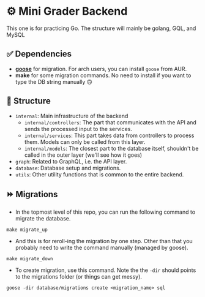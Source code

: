 # ⚙️ Mini Grader Backend
This one is for practicing Go. The structure will mainly be golang, GQL, and MySQL

## ✅ Dependencies
* [**goose**](https://github.com/pressly/goose/tree/master) for migration. For arch users, you can install `goose` from AUR.
* **make** for some migration commands. No need to install if you want to type the DB string manually 🙃

## 📂 Structure
* `internal`: Main infrastructure of the backend
    * `internal/controllers`: The part that communicates with the API and sends the processed input to the services.
    * `internal/services`: This part takes data from controllers to process them. Models can only be called from this layer.
    * `internal/models`: The closest part to the database itself, shouldn't be called in the outer layer (we'll see how it goes)
* `graph`: Related to GraphQL, i.e. the API layer.
* `database`: Database setup and migrations.
* `utils`: Other utility functions that is common to the entire backend.

## ⏩ Migrations
* In the topmost level of this repo, you can run the following command to migrate the database.
```
make migrate_up
```
* And this is for reroll-ing the migration by one step. Other than that you probably need to write the command manually (managed by goose).
```
make migrate_down
```
* To create migration, use this command. Note the the `-dir` should points to the migrations folder (or things can get messy).
```
goose -dir database/migrations create <migration_name> sql
```
